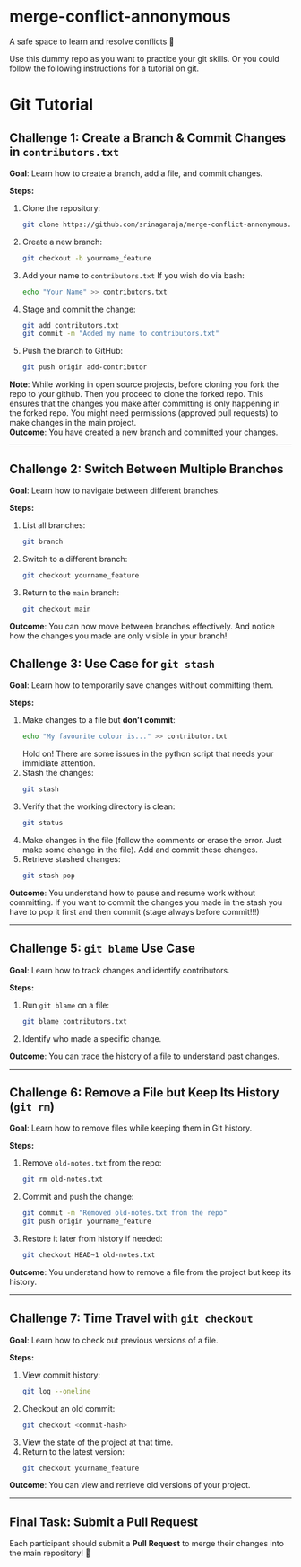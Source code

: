 # merge-conflict-annonymous
A safe space to learn and resolve conflicts 🧘

Use this dummy repo as you want to practice your git skills. Or you could follow the following instructions for a tutorial on git.

# Git Tutorial

## Challenge 1: Create a Branch & Commit Changes in `contributors.txt`

**Goal**: Learn how to create a branch, add a file, and commit changes.

**Steps:**

1. Clone the repository:
   ```bash
   git clone https://github.com/srinagaraja/merge-conflict-annonymous.git
   ```
2. Create a new branch:
   ```bash
   git checkout -b yourname_feature
   ```
3. Add your name to `contributors.txt` If you wish do via bash:
   ```bash
   echo "Your Name" >> contributors.txt
   ```
4. Stage and commit the change:
   ```bash
   git add contributors.txt
   git commit -m "Added my name to contributors.txt"
   ```
5. Push the branch to GitHub:
   ```bash
   git push origin add-contributor
   ```
**Note**: While working in open source projects, before cloning you fork the repo to your github. Then you proceed to clone the forked repo. This ensures that the changes you make after committing is only happening in the forked repo. You might need permissions (approved pull requests) to make changes in the main project.  
**Outcome**: You have created a new branch and committed your changes.

---

## Challenge 2: Switch Between Multiple Branches

**Goal**: Learn how to navigate between different branches.

**Steps:**

1. List all branches:
   ```bash
   git branch
   ```
2. Switch to a different branch:
   ```bash
   git checkout yourname_feature
   ```
3. Return to the `main` branch:
   ```bash
   git checkout main
   ```

**Outcome**: You can now move between branches effectively. And notice how the changes you made are only visible in your branch!


## Challenge 3: Use Case for `git stash`

**Goal**: Learn how to temporarily save changes without committing them.

**Steps:**

1. Make changes to a file but **don’t commit**:
   ```bash
   echo "My favourite colour is..." >> contributor.txt
   ```
   Hold on! There are some issues in the python script that needs your immidiate attention. 
2. Stash the changes:
   ```bash
   git stash
   ```
3. Verify that the working directory is clean:
   ```bash
   git status
   ```
4. Make changes in the file (follow the comments or erase the error. Just make some change in the file). Add and commit these changes.
4. Retrieve stashed changes:
   ```bash
   git stash pop
   ```

**Outcome**: You understand how to pause and resume work without committing. If you want to commit the changes you made in the stash you have to pop it first and then commit (stage always before commit!!!)

---

## Challenge 5: `git blame` Use Case

**Goal**: Learn how to track changes and identify contributors.

**Steps:**

1. Run `git blame` on a file:
   ```bash
   git blame contributors.txt
   ```
2. Identify who made a specific change.


**Outcome**: You can trace the history of a file to understand past changes.

---

## Challenge 6: Remove a File but Keep Its History (`git rm`)

**Goal**: Learn how to remove files while keeping them in Git history.

**Steps:**

1. Remove `old-notes.txt` from the repo:
   ```bash
   git rm old-notes.txt
   ```
2. Commit and push the change:
   ```bash
   git commit -m "Removed old-notes.txt from the repo"
   git push origin yourname_feature
   ```
3. Restore it later from history if needed:
   ```bash
   git checkout HEAD~1 old-notes.txt
   ```

**Outcome**: You understand how to remove a file from the project but keep its history.

---

## Challenge 7: Time Travel with `git checkout`

**Goal**: Learn how to check out previous versions of a file.

**Steps:**

1. View commit history:
   ```bash
   git log --oneline
   ```
2. Checkout an old commit:
   ```bash
   git checkout <commit-hash>
   ```
3. View the state of the project at that time.
4. Return to the latest version:
   ```bash
   git checkout yourname_feature
   ```

**Outcome**: You can view and retrieve old versions of your project.

---


## Final Task: Submit a Pull Request

Each participant should submit a **Pull Request** to merge their changes into the main repository! 🚀

